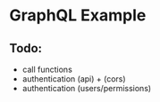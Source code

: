 # GraphQL Example

## Todo:

* call functions
* authentication (api) + (cors)
* authentication (users/permissions)
